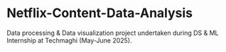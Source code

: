 # Netflix-Content-Data-Analysis
Data processing &amp; Data visualization project undertaken during DS &amp; ML Internship at Techmaghi (May-June 2025).
